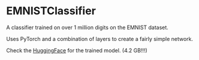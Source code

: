 # EMNISTClassifier
A classifier trained on over 1 million digits on the EMNIST dataset.

Uses PyTorch and a combination of layers to create a fairly simple network.

Check the [HuggingFace](https://huggingface.co/ShadowProgrammer/EMNISTClassifier) for the trained model. (4.2 GB!!!)
